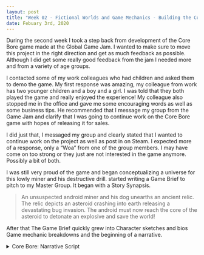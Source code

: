 ```yaml
---
layout: post
title: "Week 02 - Fictional Worlds and Game Mechanics - Building the CoreBore universe through narrative"
date: Febuary 3rd, 2020
---
```


During the second week I took a step back from development of the Core Bore game made at the Global Game Jam.  I wanted to make sure to move this project in the right direction and get as much feedback as possible.  Although I did get some really good feedback from the jam I needed more and from a variety of age groups. 

I contacted some of my work colleagues who had children and asked them to demo the game.  My first response was amazing, my colleague from work has two younger children and a boy and a girl.  I was told that they both played the game and really enjoyed the experience!  My colleague also stopped me in the office and gave me some encouraging words as well as some business tips.  He recommended that I message my group from the Game Jam and clarify that I was going to continue work on the Core Bore game with hopes of releasing it for sales.  

I did just that, I messaged my group and clearly stated that I wanted to continue work on the project as well as post in on Steam.  I expected more of a response, only a “Woa” from one of the group members. I may have come on too strong or they just are not interested in the game anymore.  Possibly a bit of both. 

I was still very proud of the game and began conceptualizing a universe for this lowly miner and his destructive drill.  started writing a Game Brief to pitch to my Master Group.  It began with a Story Synapsis.

>An unsuspected android miner and his dog unearths an ancient relic. The relic depicts an asteroid crashing into earth releasing a devastating bug invasion. The android must now reach the core of the asteroid to detonate an explosive and save the world!

After that The Game Brief quickly grew into Character sketches and bios Game mechanic breakdowns and the beginning of a narrative. 

<details> 
  <summary>Core Bore: Narrative Script</summary>
	
	
    Intro Scene Script 

Ivan: Ahh what a day for some asteroid mining, looks like there is a big one just ahead. 

Ivan: Buckle in Winston! we’re making our approach.

Winston: Ruff!

    The Rock Claw Drill ship lands on the asteroid 

Ivan: This asteroid is giving off some very strange readings, it looks like it has a solid metallic core and it’s hot!
Let’s get this drill going!

Winston: Ruff ruff.. (looks questionable)

Ivan: Got a bad feeling about this one eh, let’s go down to the surface and take some more readings.

    Ivan and Winston leave the Rock Claw and begin surveying the asteroid 

Ivan: Wow, I’ve never seen an asteroid like this before! There are some very extensive cave systems. 

Winston: Bark Bark Bark! 

Ivan: What’s up Winston? Hey wait up!

Winston runs down one of the caves after something and Ivan runs after him.

Ivan: Winston! Winston! Geez it’s dark in these caves, glad I have a tracker on that dog.  His signal is coming from just around this corner.

Ivan: Ahhhh!

    Winston is growling at a massive relic in the shape of an Alien bug.

Ivan: No way.. what a find Winston! Look at the size of that thing. 

Ivan walks closer to take a look

Ivan: These markings on the relic look like they tell a story 

    Ivan touches the relic and it lights up, a hologram is projected into the air.  It shows the asteroid trajectory towards earth, than an explosion followed by an army of Alien bugs overwhelming the planet.

Ivan: We need to stop this thing, Winston, or the planet’s doomed!

    Strange Alien-like sounds start chirping..

Winston: Bark Bark Bark Grrr!

Ivan: You hear that too, let’s get out of here… 

Ivan and Winston run back to the Rock Claw 

Ivan: Let’s get this drilling rig moving, if we can bore down to the core of this asteroid and release all of our dynamite we should be able to blow this asteroid to the other side of the galaxy!

Winston: Ruff!

    The scene transitions to the game scene, an exterior view of the Rock Claw. 
    

    In Game Scene Script

Rock Claw: Good morning Ivan and Winston, all systems are operational. Core Bore has commenced. 

    The game begins...and the Rock Claw is drilling normally

Ivan: Full speed ahead, Rock Claw, let’s move! 

    Screen shakes and an alarm sounds!

Rock Claw: It looks like the thermal temperatures are much higher than we anticipated. My hull plating can take much more of this! 

Ivan: I’ve got it covered! I’m heading out to repair the damaged panels.

	Ivan emerges from the Rock Claw and holds on to the side of the ship. 

Rock Claw: Use the W, A, S and D keys to navigate the ship and the Spacebar to activate your multitool and repair the panels.  

	After Player repairs three panels. Panels cannot fully break off at this point

Rock Claw: Great work! Keep those panels fastened! 

Winston: Ruff Ruff! (In an encouraging tone) 

    As damage is taken to the hull the Rock Claw AI and Winston the will pop-up at varying points. These notifications will be activated. 


    At 25% damage
    
Rock Claw: Please try to go faster. When those panels are gone.. they’re gone!

    At 50% damage

Rock Claw: Damage to the outer hull is 50%! Getting worried here!

    At 75% damage

Rock Claw: Hull Damage is at 75%! I can’t take much more of this!

    At 90% damage

Rock Claw: DAMAGE AT 90% PREPARING FOR ESCAPE PROTOCOL!

    At 99% damage

Rock Claw: DAMAGE 99% EJECTING ESCAPE POD!


As the Rock Claw passes through the progress bar this notifications will activate. 

	At 25% progress

Rock Claw: Great work so far! We’ve made it 25% through the asteroid!   

	At 50% progress

Rock Claw: We are halfway through the asteroid! I’m picking up some really weird readings from here on in.. Looks like movement.. Keep your eyes open we might have company! 

Winston: Arf Arf! grrrr..

Rock Claw: It appears to be an alien insect race resembling the relics.  They have razor sharp claws and are attacking the hull. Try to knock them off with your multi-tool.

At this point the Bug enemies are introduced, regular damage is postponed for a short time to allow the player to learn the new game mechanic. 

    At 75% progress

Rock Claw: 75% and holding! Keep fixing and keep those ugle bugs off me! 

Rock Claw: 85%! We’re almost there! Keep going!!

Winston: Arf Arf!

    At 75% progress

Rock Claw: 95% We’ve almost made it to the core!


Failure script:

    If 100% damaged is taken Failure script is called 

The Rock Claw begins to shake violently and implodes in on itself. The scene then transitions to a Game Over card with Ivan and Winston standing on the surface looking at the earth in the distance. The card also includes match stats and the option to replay the game. 
 
</details>


